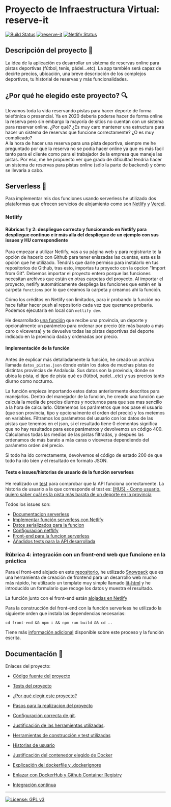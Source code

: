 # Proyecto de Infraestructura Virtual: reserve-it
[![Build Status](https://travis-ci.com/sergiocantero8/reserve-it.svg?branch=master)](https://travis-ci.com/sergiocantero8/reserve-it)
[![reserve-it](https://circleci.com/gh/sergiocantero8/reserve-it.svg?style=svg)](https://app.circleci.com/pipelines/github/sergiocantero8/reserve-it)
[![Netlify Status](https://api.netlify.com/api/v1/badges/652295d9-fd25-4ef9-86cd-e8077d424c66/deploy-status)](https://app.netlify.com/sites/compara-precios/deploys)
## Descripción del proyecto :green_book:
La idea de la aplicación es desarrollar un sistema de reservas online para pistas deportivas (fútbol, tenis, pádel...etc). La app también será capaz de decirte precios, ubicación, una breve descripción de los complejos deportivos, tu historial de reservas y más funcionalidades.

## ¿Por qué he elegido este proyecto? :mag:
Llevamos toda la vida reservando pistas para hacer deporte de forma telefónica o presencial. Ya en 2020 debería poderse hacer de forma online la reserva pero sin embargo la mayoría de sitios no cuentan con un sistema para reservar online. ¿Por qué? ¿Es muy caro mantener una estructura para hacer un sistema de reservas que funcione correctamente? ¿O es muy complicado?  
A la hora de hacer una reserva para una pista deportiva, siempre me he preguntado por qué la reserva no se podía hacer online ya que es más facil tanto para el cliente como para el trabajador de la empresa que maneje las pistas. Por eso, me he propuesto ver que grado de dificultad tendría hacer un sistema de reservas para pistas online (sólo la parte de backend) y cómo se llevaría a cabo.

## Serverless :satellite:

Para implementar mis dos funciones usando serverless he utilizado dos plataformas que ofrecen servicios de alojamiento como son [Netlify](https://www.netlify.com/) y [Vercel](https://vercel.com/).

### Netlify

#### Rúbricas 1 y 2: despliegue correcto y funcionando en Netlify para despliegue continuo e ir más alla del despliegue de un ejemplo con sus issues y HU correspondiente
Para empezar a utilizar Netlify, vas a su página web y para registrarte te la opción de hacerlo con Github para tener enlazadas las cuentas, esta es la opción que he utilizado. Tendrás que darle permiso para instalarlo en tus repositorios de Github, tras esto, importas tu proyecto con la opcion "Import from Git". Debemos importar el proyecto entero porque las funciones necesitan archivos que están en otras carpetas del proyecto. Al importar el proyecto, netlify automáticamente despliega las funciones que estén en la carpeta `functions` por lo que creamos la carpeta y creamos ahí la función.

Cómo los créditos en Netlify son limitados, para ir probando la función no hace faltar hacer push al repositorio cada vez que queramos probarla. Podemos ejecutarla en local con `netlify dev`.

He desarrollado [una función](https://github.com/sergiocantero8/reserve-it/blob/master/functions/precio.js) que recibe una provincia, un deporte y opcionalmente un parámetro para ordenar por precio (de más barato a más caro o viceversa) y te devuelve todas las pistas deportivas del deporte indicado en la provincia dada y ordenadas por precio.

#### Implementación de la función
Antes de explicar más detalladamente la función, he creado un archivo llamada `datos_pistas.json` donde están los datos de muchas pistas de distintas provincias de Andalucía. Sus datos son la provincia, donde se ubica la pista, el tipo de pista qué es (fútbol, padel...etc) y sus precios tanto diurno como nocturno.

La función empieza importando estos datos anteriormente descritos para manejarlos. Dentro del manejador de la función, he creado una función que calcula la media de precios diurnos y nocturnos para que sea mas sencillo a la hora de calcularlo. Obtenemos los parámetros que nos pase el usuario (que son provincia, tipo y opcionalmente el orden del precio) y los metemos en variables. Filtramos los parámetros del usuario con los datos de las pistas que tenemos en el json, si el resultado tiene 0 elementos significa que no hay resultados para esos parámetros y devolvemos un código 400. Calculamos todas las medias de las pistas filtradas, y después las ordenamos de más barato a más caras o viceversa dependiendo del parámetro orden del precio.

Si todo ha ido correctamente, devolvemos el código de estado 200 de que todo ha ido bien y el resultado en formato JSON.

#### Tests e issues/historias de usuario de la función serverless

He realizado un [test](https://github.com/sergiocantero8/reserve-it/blob/master/test/test_API.js) para comprobar que la API funciona correctamente.
La historia de usuario a la que corresponde el test es: 
[[HU5] - Como usuario, quiero saber cuál es la pista más barata de un deporte en la provincia](https://github.com/sergiocantero8/reserve-it/issues/40)

Todos los issues son: 
- [Documentacion serverless](https://github.com/sergiocantero8/reserve-it/issues/42)
- [Implementar función serverless con Netlify](https://github.com/sergiocantero8/reserve-it/issues/43)
- [Datos serializados para la funcion](https://github.com/sergiocantero8/reserve-it/issues/44)
- [Configuracion netflify](https://github.com/sergiocantero8/reserve-it/issues/45)
- [Front-end para la funcion serverless](https://github.com/sergiocantero8/reserve-it/issues/46)
- [Añadidos tests para la API desarrollada](https://github.com/sergiocantero8/reserve-it/issues/48)


### Rúbrica 4: integración con un front-end web que funcione en la práctica
Para el front-end alojado en este [repositorio](https://github.com/sergiocantero8/reserve-it/tree/master/front-end), he utilizado [Snowpack](https://www.snowpack.dev/) que es una herramienta de creación de frontend para un desarrollo web mucho más rápido, he utilizado un template muy simple llamado [lit-html](https://lit-html.polymer-project.org/) y he introducido un formulario que recoge los datos y muestra el resultado.

La función junto con el front-end están [alojadas en Netlify](https://compara-precios.netlify.app/)

Para la construcción del front-end con la función serverless he utilizado la siguiente orden que instala las dependencias necesarias:
```
cd front-end && npm i && npm run build && cd ..
```

Tiene más [información adicional](https://github.com/sergiocantero8/reserve-it/blob/master/docs/git_config.md) disponible sobre este proceso y la función escrita.



## Documentación :page_facing_up:

Enlaces del proyecto: 

+ [Código fuente del proyecto](https://github.com/sergiocantero8/ReserveIt-API/blob/master/src)

+ [Tests del proyecto](https://github.com/sergiocantero8/ReserveIt-API/tree/master/test)

+ [¿Por qué elegir este proyecto?](https://github.com/sergiocantero8/ReserveIt-API/blob/master/docs/eleccion_proyecto.md)

+ [Pasos para la realizacion del proyecto](https://github.com/sergiocantero8/ReserveIt-API/blob/master/docs/pasos.md)

+ [Configuración correcta de git](https://github.com/sergiocantero8/ReserveIt-API/blob/master/docs/git_config.md).

+ [Justificación de las herramientas utilizadas](https://github.com/sergiocantero8/ReserveIt-API/blob/master/docs/herramientas.md).

+ [Herramientas de construcción y test utilizadas](https://github.com/sergiocantero8/ReserveIt-API/blob/master/docs/herramientas_test.md)

+ [Historias de usuario](https://github.com/sergiocantero8/reserve-it/blob/master/docs/herramientas_test.md)

+ [Justificación del contenedor elegido de Docker](https://github.com/sergiocantero8/reserve-it/blob/master/docs/justificacion_docker.md)

+ [Explicación del dockerfile y .dockerignore](https://github.com/sergiocantero8/reserve-it/blob/master/docs/explicacion_dockerfile.md)

+ [Enlazar con DockerHub y Github Container Registry](https://github.com/sergiocantero8/reserve-it/blob/master/docs/dockerhub_y_gcr.md)

+ [Integración continua](https://github.com/sergiocantero8/reserve-it/blob/master/docs/integracion_continua.md)




---
[![License: GPL v3](https://img.shields.io/badge/License-GPLv3-blue.svg)](https://www.gnu.org/licenses/gpl-3.0)
